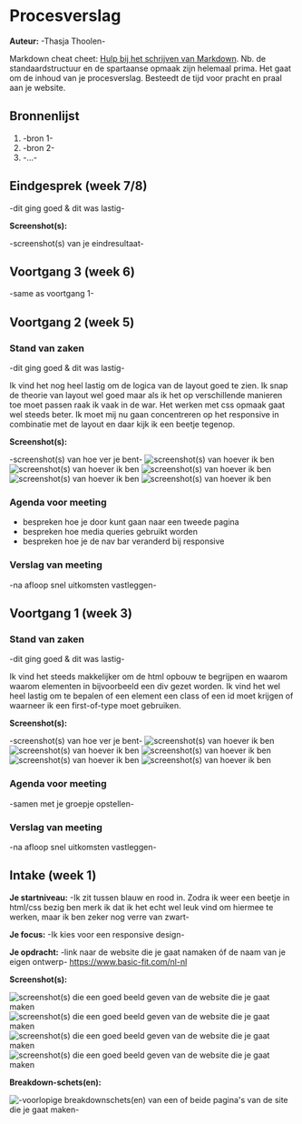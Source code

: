# Procesverslag
**Auteur:** -Thasja Thoolen-

Markdown cheat cheet: [Hulp bij het schrijven van Markdown](https://github.com/adam-p/markdown-here/wiki/Markdown-Cheatsheet). Nb. de standaardstructuur en de spartaanse opmaak zijn helemaal prima. Het gaat om de inhoud van je procesverslag. Besteedt de tijd voor pracht en praal aan je website.



## Bronnenlijst
1. -bron 1-
2. -bron 2-
3. -...-



## Eindgesprek (week 7/8)

-dit ging goed & dit was lastig-

**Screenshot(s):**

-screenshot(s) van je eindresultaat-



## Voortgang 3 (week 6)

-same as voortgang 1-



## Voortgang 2 (week 5)

### Stand van zaken

-dit ging goed & dit was lastig-

Ik vind het nog heel lastig om de logica van de layout goed te zien. Ik snap de theorie van layout wel goed maar als ik het op verschillende manieren toe moet passen raak ik vaak in de war. Het werken met css opmaak gaat wel steeds beter. Ik moet mij nu gaan concentreren op het responsive in combinatie met de layout en daar kijk ik een beetje tegenop.

**Screenshot(s):**

-screenshot(s) van hoe ver je bent-
![screenshot(s) van hoever ik ben](images/tweedevoortgang1.png)
![screenshot(s) van hoever ik ben](images/tweedevoortgang2.png)
![screenshot(s) van hoever ik ben](images/tweedevoortgang3.png)
![screenshot(s) van hoever ik ben](images/tweedevoortgang4.png)
![screenshot(s) van hoever ik ben](images/tweedevoortgang5.png)

### Agenda voor meeting

- bespreken hoe je door kunt gaan naar een tweede pagina
- bespreken hoe media queries gebruikt worden
- bespreken hoe je de nav bar veranderd bij responsive 

### Verslag van meeting

-na afloop snel uitkomsten vastleggen-


## Voortgang 1 (week 3)

### Stand van zaken

-dit ging goed & dit was lastig-

Ik vind het steeds makkelijker om de html opbouw te begrijpen en waarom waarom elementen in bijvoorbeeld een div gezet worden. Ik vind het wel heel lastig om te bepalen of een element een class of een id moet krijgen of waarneer ik een first-of-type moet gebruiken.

**Screenshot(s):**

-screenshot(s) van hoe ver je bent-
![screenshot(s) van hoever ik ben](images/voortgang1.png)
![screenshot(s) van hoever ik ben](images/voortgang2.png)
![screenshot(s) van hoever ik ben](images/voortgang3.png)
![screenshot(s) van hoever ik ben](images/voortgang4.png)
![screenshot(s) van hoever ik ben](images/voortgang5.png)

### Agenda voor meeting

-samen met je groepje opstellen-

### Verslag van meeting

-na afloop snel uitkomsten vastleggen-



## Intake (week 1)

**Je startniveau:** -Ik zit tussen blauw en rood in. Zodra ik weer een beetje in html/css bezig ben merk ik dat ik het echt wel leuk vind om hiermee te werken, maar ik ben zeker nog verre van zwart-

**Je focus:** -Ik kies voor een responsive design-

**Je opdracht:** -link naar de website die je gaat namaken óf de naam van je eigen ontwerp-
https://www.basic-fit.com/nl-nl

**Screenshot(s):**

![screenshot(s) die een goed beeld geven van de website die je gaat maken](images/basicfit.screenshot1.png)
![screenshot(s) die een goed beeld geven van de website die je gaat maken](images/basicfit.screenshot2.png)
![screenshot(s) die een goed beeld geven van de website die je gaat maken](images/basicfit.screenshot1m.png)
![screenshot(s) die een goed beeld geven van de website die je gaat maken](images/basicfit.screenshot2m.png)

**Breakdown-schets(en):**

![-voorlopige breakdownschets(en) van een of beide pagina's van de site die je gaat maken-](images/breakdownschets2.png)
